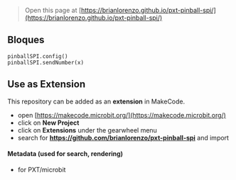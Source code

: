 
> Open this page at [https://brianlorenzo.github.io/pxt-pinball-spi/](https://brianlorenzo.github.io/pxt-pinball-spi/)

## Bloques

```blocks
pinballSPI.config()
pinballSPI.sendNumber(x)

```



## Use as Extension

This repository can be added as an **extension** in MakeCode.

* open [https://makecode.microbit.org/](https://makecode.microbit.org/)
* click on **New Project**
* click on **Extensions** under the gearwheel menu
* search for **https://github.com/brianlorenzo/pxt-pinball-spi** and import

#### Metadata (used for search, rendering)

* for PXT/microbit
<script src="https://makecode.com/gh-pages-embed.js"></script><script>makeCodeRender("{{ site.makecode.home_url }}", "{{ site.github.owner_name }}/{{ site.github.repository_name }}");</script>
